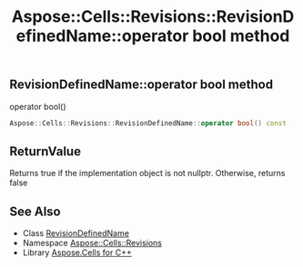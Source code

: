 ﻿---
title: Aspose::Cells::Revisions::RevisionDefinedName::operator bool method
linktitle: operator bool
second_title: Aspose.Cells for C++ API Reference
description: 'Aspose::Cells::Revisions::RevisionDefinedName::operator bool method. operator bool() in C++.'
type: docs
weight: 400
url: /cpp/aspose.cells.revisions/revisiondefinedname/operator_bool/
---
## RevisionDefinedName::operator bool method


operator bool()

```cpp
Aspose::Cells::Revisions::RevisionDefinedName::operator bool() const
```


## ReturnValue

Returns true if the implementation object is not nullptr. Otherwise, returns false

## See Also

* Class [RevisionDefinedName](../)
* Namespace [Aspose::Cells::Revisions](../../)
* Library [Aspose.Cells for C++](../../../)
